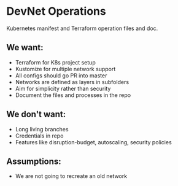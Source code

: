 # DevNet Operations
Kubernetes manifest and Terraform operation files and doc.

## We want:
* Terraform for K8s project setup
* Kustomize for multiple network support
* All configs should go PR into master
* Networks are defined as layers in subfolders
* Aim for simplicity rather than security
* Document the files and processes in the repo

## We don't want:
* Long living branches
* Credentials in repo
* Features like disruption-budget, autoscaling, security policies

## Assumptions:
- We are not going to recreate an old network
